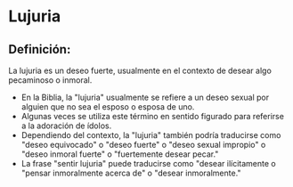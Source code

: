 # Lujuria

## Definición: 

La lujuria es un deseo fuerte, usualmente  en el contexto de desear algo pecaminoso o inmoral.

* En la Biblia, la "lujuria" usualmente se refiere a un deseo sexual por alguien que no sea el esposo o esposa de uno.
* Algunas veces se utiliza este término en sentido figurado para referirse a la adoración de ídolos.
* Dependiendo del contexto, la "lujuria" también podría traducirse como "deseo equivocado" o "deseo fuerte" o "deseo sexual impropio" o "deseo inmoral fuerte" o "fuertemente desear pecar."
* La frase "sentir lujuria" puede traducirse como "desear ilícitamente  o "pensar inmoralmente acerca de" o "desear inmoralmente."

